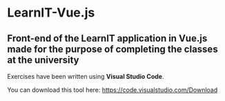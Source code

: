 # LearnIT-Vue.js
## Front-end of the LearnIT application in Vue.js made for the purpose of completing the classes at the university

Exercises have been written using **Visual Studio Code**.

You can download this tool here: https://code.visualstudio.com/Download
